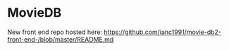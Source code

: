 # MovieDB

New front end repo hosted here: https://github.com/ianc1991/movie-db2-front-end-/blob/master/README.md
